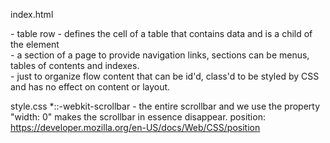 index.html
 <tr> - table row
 <td> - defines the cell of a table that contains data and is a child of the <tr> element
 <nav> - a section of a page to provide navigation links, sections can be menus, tables of contents and indexes.
 <div> - just to organize flow content that can be id'd, class'd to be styled by CSS and has no effect on content or layout.

style.css
*::-webkit-scrollbar - the entire scrollbar and we use the property "width: 0" makes the scrollbar in essence disappear.
position: https://developer.mozilla.org/en-US/docs/Web/CSS/position
<script> - used to embed exxecutable code or data, typically used to embed or refer to JavaScript code.
backdrop-filter - applies blurring or color shifting to the area behind an element.
justify-content - https://developer.mozilla.org/en-US/docs/Web/CSS/justify-content
unset!important - resets the original value of a child element after it may have been changed

app.js
three.js needs four things: camera, scene, renderer and lighting.
renderers - in this case WebGLRenderer - uses WebGL to render - https://threejs.org/docs/index.html?q=render#api/en/renderers/WebGLRenderer,
 
scene - where you place the objects, lights and cameras - https://threejs.org/docs/index.html?q=scene#api/en/scenes/Scene

light - in this case AmbientLight illuminates all objects in the scene equally, and also DirectionalLight - https://threejs.org/docs/index.html?q=light#api/en/lights/AmbientLight and https://threejs.org/docs/index.html?q=light#api/en/lights/DirectionalLight

camera - in this case we I use the PerspectiveCamera as it mimics the way the human eye sees used most commonly. It has constructors (fov, aspect, near, far) - https://threejs.org/docs/index.html?q=camera#api/en/cameras/PerspectiveCamera

mixer - Use AnimationMixer which a player for animations on a particular object in the scene. The "clipAction" property allows for playing certain properties of the animation which are found using the "console.log" in the JS code and the Developer Console for the animation. 

GLTFLoader - delivers and loads 3D content. It can deliver one or more scensce, including meshes. materials, textures, skins, skeletons, morph targets, animations, lights and/or cameras - https://threejs.org/docs/#examples/en/loaders/GLTFLoader

gsap - GreenSock used for animating effects such as tweens, easing, motion path etc. GSAP has Ease Visualizer which has presets for easing, in this case I use the "power1.out" easing pattern. - https://gsap.com/docs/v3/, https://gsap.com/docs/v3/Eases

JavaScript calls as usual, document.getElementById, doucment.addEventListener